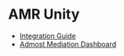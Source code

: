 # AMR Unity
* [Integration Guide](https://admost.github.io/amrunity/)
* [Admost Mediation Dashboard](https://dashboard.admost.com)
